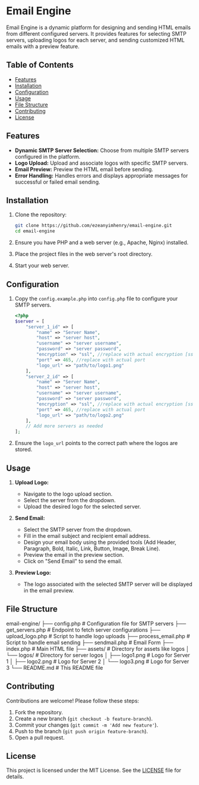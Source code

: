 # Email Engine

Email Engine is a dynamic platform for designing and sending HTML emails from different configured servers. It provides features for selecting SMTP servers, uploading logos for each server, and sending customized HTML emails with a preview feature.

## Table of Contents

- [Features](#features)
- [Installation](#installation)
- [Configuration](#configuration)
- [Usage](#usage)
- [File Structure](#file-structure)
- [Contributing](#contributing)
- [License](#license)

## Features

- **Dynamic SMTP Server Selection:** Choose from multiple SMTP servers configured in the platform.
- **Logo Upload:** Upload and associate logos with specific SMTP servers.
- **Email Preview:** Preview the HTML email before sending.
- **Error Handling:** Handles errors and displays appropriate messages for successful or failed email sending.

## Installation

1. Clone the repository:

    ```bash
    git clone https://github.com/ezeanyimhenry/email-engine.git
    cd email-engine
    ```

2. Ensure you have PHP and a web server (e.g., Apache, Nginx) installed.

3. Place the project files in the web server's root directory.

4. Start your web server.

## Configuration

1. Copy the `config.example.php` into `config.php` file to configure your SMTP servers.

    ```php
    <?php
    $server = [
        "server_1_id" => [
            "name" => "Server Name",
            "host" => "server host",
            "username" => "server username",
            "password" => "server password",
            "encryption" => "ssl", //replace with actual encryption [ssl,tls,starttls etc]
            "port" => 465, //replace with actual port
            "logo_url" => "path/to/logo1.png"
        ],
        "server_2_id" => [
            "name" => "Server Name",
            "host" => "server host",
            "username" => "server username",
            "password" => "server password",
            "encryption" => "ssl", //replace with actual encryption [ssl,tls,starttls etc]
            "port" => 465, //replace with actual port
            "logo_url" => "path/to/logo2.png"
        ],
        // Add more servers as needed
    ];
    ```

2. Ensure the `logo_url` points to the correct path where the logos are stored.

## Usage

1. **Upload Logo:**

    - Navigate to the logo upload section.
    - Select the server from the dropdown.
    - Upload the desired logo for the selected server.

2. **Send Email:**

    - Select the SMTP server from the dropdown.
    - Fill in the email subject and recipient email address.
    - Design your email body using the provided tools (Add Header, Paragraph, Bold, Italic, Link, Button, Image, Break Line).
    - Preview the email in the preview section.
    - Click on "Send Email" to send the email.

3. **Preview Logo:**

    - The logo associated with the selected SMTP server will be displayed in the email preview.

## File Structure

email-engine/
├── config.php          # Configuration file for SMTP servers
├── get_servers.php     # Endpoint to fetch server configurations
├── upload_logo.php     # Script to handle logo uploads
├── process_email.php    # Script to handle email sending
├── sendmail.php         # Email Form
├── index.php           # Main HTML file
├── assets/             # Directory for assets like logos
│   └── logos/           # Directory for server logos
│       ├── logo1.png     # Logo for Server 1
│       ├── logo2.png     # Logo for Server 2
│       └── logo3.png     # Logo for Server 3
└── README.md           # This README file

## Contributing

Contributions are welcome! Please follow these steps:

1. Fork the repository.
2. Create a new branch (`git checkout -b feature-branch`).
3. Commit your changes (`git commit -m 'Add new feature'`).
4. Push to the branch (`git push origin feature-branch`).
5. Open a pull request.

## License

This project is licensed under the MIT License. See the [LICENSE](LICENSE) file for details.
